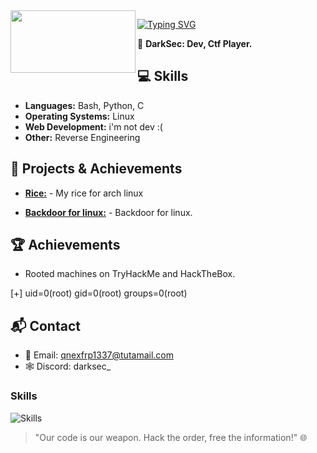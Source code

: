 
<img src="https://github.com/DARKSECshell/darksec/blob/main/nyancat-rainbow-cat.gif" align="left" width="200" height="100" >


[![Typing SVG](https://readme-typing-svg.demolab.com?font=Fira+Code&pause=100&color=46FF00&random=false&width=435&lines=I+don't+care+who's+better+than+me)](https://git.io/typing-svg)



👤 **DarkSec: Dev, Ctf Player.**


## **💻 Skills**

- **Languages:** Bash, Python, C
- **Operating Systems:** Linux
- **Web Development:** i'm not dev :(
- **Other:** Reverse Engineering

## **🚀 Projects & Achievements**

- **[Rice:](https://github.com/DARKSECshell/rice_arch)** - My rice for arch linux
  
- **[Backdoor for linux:](https://github.com/DARKSECshell/shell_persistent)** - Backdoor for linux.

## **🏆 Achievements**

- Rooted machines on TryHackMe and HackTheBox.

 [+] uid=0(root) gid=0(root) groups=0(root)

## **📬 Contact**

- 📧 Email: qnexfrp1337@tutamail.com
- 🕸️ Discord: darksec_

<h3>Skills</h3>

![Skills](https://skillicons.dev/icons?i=bash,python,linux,html)


> "Our code is our weapon. Hack the order, free the information!" 🌐
